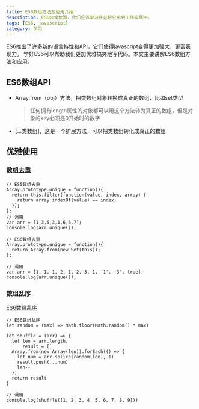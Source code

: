 ```yaml
---
title: ES6数组方法及应用介绍
description: ES6非常优雅，我们应该学习并且将它用到工作实践中。
tags: [ES6, javascript]
category: 学习
---
```


ES6推出了许多新的语言特性和API，它们使得javascript变得更加强大，更富表现力。
学好ES6可以帮助我们更加优雅搞笑地写代码。本文主要讲解ES6数组方法和应用。<!-- more -->

## ES6数组API

- Array.from（obj）方法，把类数组对象转换成真正的数组，比如set类型
  > 任何拥有length属性的对象都可以用这个方法转为真正的数组，但是对象的key必须是0开始时的数字
- [...类数组]，这是一个扩展方法，可以把类数组转化成真正的数组



## 优雅使用

### 数组去重

```
// ES5数组去重
Array.prototype.unique = function(){
  return this.filter(function(value, index, array) {
    return array.indexOf(value) == index;
  });
};
// 调用
var arr = [1,3,5,3,1,6,6,7];
console.log(arr.unique());

```

```
// ES6数组去重
Array.prototype.unique = function(){
  return Array.from(new Set(this));
};

// 调用
var arr = [1, 1, 1, 2, 1, 2, 3, 1, '1', '3', true];
console.log(arr.unique());
```

### 数组乱序

[ES6数组乱序](http://www.qdfuns.com/notes/35320/be376f860af8d2b5aace2957a2bed282.html)

```
// ES6数组乱序
let random = (max) => Math.floor(Math.random() * max)

let shuffle = (arr) => {
  let len = arr.length,
      result = []
  Array.from(new Array(len)).forEach(() => {
    let num = arr.splice(random(len), 1)
    result.push(...num)
    len--
  })
  return result
}

// 调用
console.log(shuffle([1, 2, 3, 4, 5, 6, 7, 8, 9]))
```

